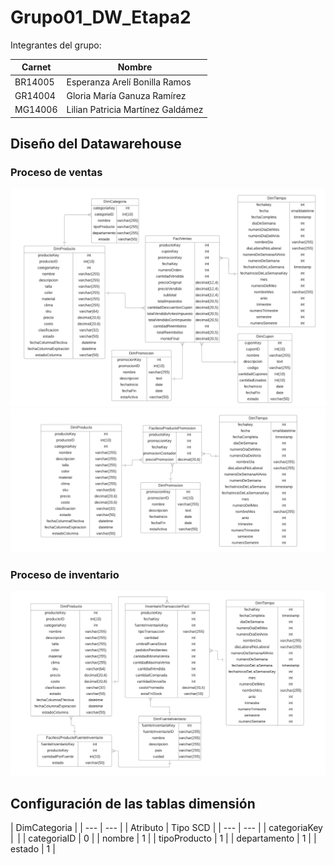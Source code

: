 # Grupo01_DW_Etapa2

Integrantes del grupo:

| Carnet | Nombre |
| --- | --- |
| BR14005 | Esperanza Arelí Bonilla Ramos  |
| GR14004 | Gloria María Ganuza Ramírez |
| MG14006 | Lilian Patricia Martínez Galdámez |

## Diseño del Datawarehouse

### Proceso de ventas
![Image text](https://github.com/Ganuza1206/Grupo01_DW_Etapa2/blob/main/imagenes/DW_Ventas_AlmacenesElRey.png)
![Image text](https://github.com/Ganuza1206/Grupo01_DW_Etapa2/blob/main/imagenes/DW_Ventas_AlmacenesElRey_FactlessTable.png)

### Proceso de inventario
![Image text](https://github.com/Ganuza1206/Grupo01_DW_Etapa2/blob/main/imagenes/DW_Inventario_AlmacenesElRey.png)

## Configuración de las tablas dimensión

| DimCategoria |
| --- | --- |
| Atributo | Tipo SCD |
| --- | --- |
| categoriaKey |  |
| categoriaID | 0 |
| nombre | 1 |
| tipoProducto | 1 |
| departamento | 1 |
| estado | 1 |